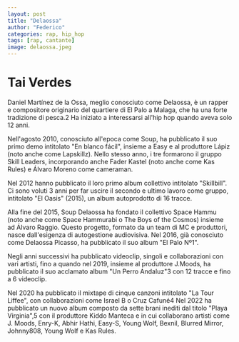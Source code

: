 ```yaml
---
layout: post
title: "Delaossa"
author: "Federico"
categories: rap, hip_hop
tags: [rap, cantante]
image: delaossa.jpeg
---
```


# Tai Verdes

Daniel Martínez de la Ossa, meglio conosciuto come Delaossa, è un rapper e compositore originario del quartiere di El Palo a Malaga, che ha una forte tradizione di pesca.2 Ha iniziato a interessarsi all'hip hop quando aveva solo 12 anni.

Nell'agosto 2010, conosciuto all'epoca come Soup, ha pubblicato il suo primo demo intitolato "En blanco fácil", insieme a Easy e al produttore Lápiz (noto anche come Lapskillz). Nello stesso anno, i tre formarono il gruppo Skill Leaders, incorporando anche Fader Kastel (noto anche come Kas Rules) e Álvaro Moreno come cameraman.

Nel 2012 hanno pubblicato il loro primo album collettivo intitolato "Skillbill". Ci sono voluti 3 anni per far uscire il secondo e ultimo lavoro come gruppo, intitolato "El Oasis" (2015), un album autoprodotto di 16 tracce.

Alla fine del 2015, Soup Delaossa ha fondato il collettivo Space Hammu (noto anche come Space Hammurabi o The Boys of the Cosmos) insieme ad Álvaro Raggio. Questo progetto, formato da un team di MC e produttori, nasce dall'esigenza di autogestione audiovisiva. Nel 2016, già conosciuto come Delaossa Picasso, ha pubblicato il suo album "El Palo Nº1".

Negli anni successivi ha pubblicato videoclip, singoli e collaborazioni con vari artisti, fino a quando nel 2019, insieme al produttore J.Moods, ha pubblicato il suo acclamato album "Un Perro Andaluz"3 con 12 tracce e fino a 6 videoclip.

Nel 2020 ha pubblicato il mixtape di cinque canzoni intitolato "La Tour Liffee", con collaborazioni come Israel B o Cruz Cafuné4 Nel 2022 ha pubblicato un nuovo album composto da sette brani inediti dal titolo "Playa Virginia",5 con il produttore Kiddo Manteca e in cui collaborano artisti come J. Moods, Enry-K, Abhir Hathi, Easy-S, Young Wolf, Bexnil, Blurred Mirror, Johnny808, Young Wolf e Kas Rules.
